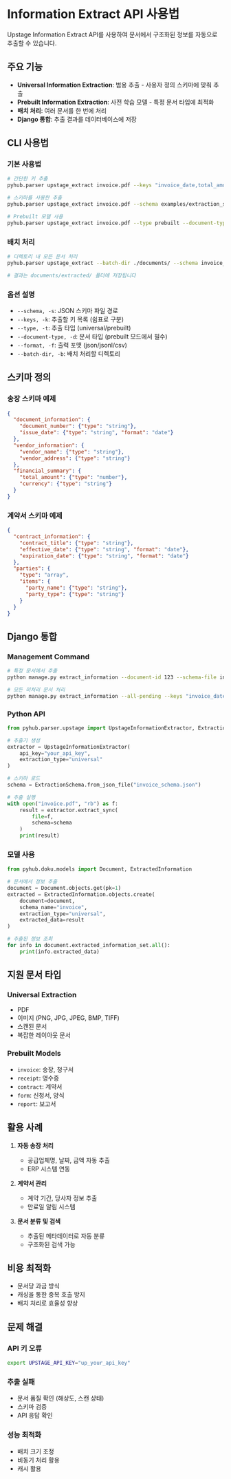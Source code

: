 # Information Extract API 사용법

Upstage Information Extract API를 사용하여 문서에서 구조화된 정보를 자동으로 추출할 수 있습니다.

## 주요 기능

- **Universal Information Extraction**: 범용 추출 - 사용자 정의 스키마에 맞춰 추출
- **Prebuilt Information Extraction**: 사전 학습 모델 - 특정 문서 타입에 최적화
- **배치 처리**: 여러 문서를 한 번에 처리
- **Django 통합**: 추출 결과를 데이터베이스에 저장

## CLI 사용법

### 기본 사용법

```bash
# 간단한 키 추출
pyhub.parser upstage_extract invoice.pdf --keys "invoice_date,total_amount,vendor_name"

# 스키마를 사용한 추출
pyhub.parser upstage_extract invoice.pdf --schema examples/extraction_schemas/invoice_schema.json

# Prebuilt 모델 사용
pyhub.parser upstage_extract invoice.pdf --type prebuilt --document-type invoice
```

### 배치 처리

```bash
# 디렉토리 내 모든 문서 처리
pyhub.parser upstage_extract --batch-dir ./documents/ --schema invoice_schema.json

# 결과는 documents/extracted/ 폴더에 저장됩니다
```

### 옵션 설명

- `--schema, -s`: JSON 스키마 파일 경로
- `--keys, -k`: 추출할 키 목록 (쉼표로 구분)
- `--type, -t`: 추출 타입 (universal/prebuilt)
- `--document-type, -d`: 문서 타입 (prebuilt 모드에서 필수)
- `--format, -f`: 출력 포맷 (json/jsonl/csv)
- `--batch-dir, -b`: 배치 처리할 디렉토리

## 스키마 정의

### 송장 스키마 예제

```json
{
  "document_information": {
    "document_number": {"type": "string"},
    "issue_date": {"type": "string", "format": "date"}
  },
  "vendor_information": {
    "vendor_name": {"type": "string"},
    "vendor_address": {"type": "string"}
  },
  "financial_summary": {
    "total_amount": {"type": "number"},
    "currency": {"type": "string"}
  }
}
```

### 계약서 스키마 예제

```json
{
  "contract_information": {
    "contract_title": {"type": "string"},
    "effective_date": {"type": "string", "format": "date"},
    "expiration_date": {"type": "string", "format": "date"}
  },
  "parties": {
    "type": "array",
    "items": {
      "party_name": {"type": "string"},
      "party_type": {"type": "string"}
    }
  }
}
```

## Django 통합

### Management Command

```bash
# 특정 문서에서 추출
python manage.py extract_information --document-id 123 --schema-file invoice_schema.json

# 모든 미처리 문서 처리
python manage.py extract_information --all-pending --keys "invoice_date,total_amount"
```

### Python API

```python
from pyhub.parser.upstage import UpstageInformationExtractor, ExtractionSchema

# 추출기 생성
extractor = UpstageInformationExtractor(
    api_key="your_api_key",
    extraction_type="universal"
)

# 스키마 로드
schema = ExtractionSchema.from_json_file("invoice_schema.json")

# 추출 실행
with open("invoice.pdf", "rb") as f:
    result = extractor.extract_sync(
        file=f,
        schema=schema
    )
    print(result)
```

### 모델 사용

```python
from pyhub.doku.models import Document, ExtractedInformation

# 문서에서 정보 추출
document = Document.objects.get(pk=1)
extracted = ExtractedInformation.objects.create(
    document=document,
    schema_name="invoice",
    extraction_type="universal",
    extracted_data=result
)

# 추출된 정보 조회
for info in document.extracted_information_set.all():
    print(info.extracted_data)
```

## 지원 문서 타입

### Universal Extraction
- PDF
- 이미지 (PNG, JPG, JPEG, BMP, TIFF)
- 스캔된 문서
- 복잡한 레이아웃 문서

### Prebuilt Models
- `invoice`: 송장, 청구서
- `receipt`: 영수증
- `contract`: 계약서
- `form`: 신청서, 양식
- `report`: 보고서

## 활용 사례

1. **자동 송장 처리**
   - 공급업체명, 날짜, 금액 자동 추출
   - ERP 시스템 연동

2. **계약서 관리**
   - 계약 기간, 당사자 정보 추출
   - 만료일 알림 시스템

3. **문서 분류 및 검색**
   - 추출된 메타데이터로 자동 분류
   - 구조화된 검색 가능

## 비용 최적화

- 문서당 과금 방식
- 캐싱을 통한 중복 호출 방지
- 배치 처리로 효율성 향상

## 문제 해결

### API 키 오류
```bash
export UPSTAGE_API_KEY="up_your_api_key"
```

### 추출 실패
- 문서 품질 확인 (해상도, 스캔 상태)
- 스키마 검증
- API 응답 확인

### 성능 최적화
- 배치 크기 조정
- 비동기 처리 활용
- 캐시 활용